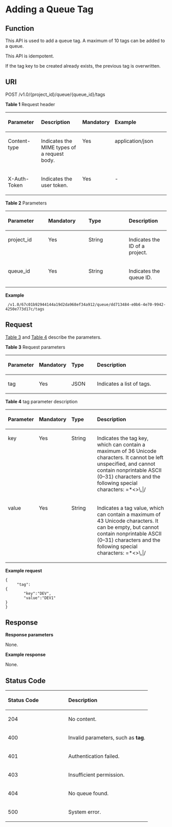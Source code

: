 # Adding a Queue Tag<a name="EN-US_TOPIC_0128036882"></a>

## Function<a name="section327013445218"></a>

This API is used to add a queue tag. A maximum of 10 tags can be added to a queue.

This API is idempotent.

If the tag key to be created already exists, the previous tag is overwritten.

## URI<a name="section427515441826"></a>

POST /v1.0/\{project\_id\}/queue/\{queue\_id\}/tags

**Table  1**  Request header

<a name="table142831244224"></a>
<table><thead align="left"><tr id="row115984441224"><th class="cellrowborder" valign="top" width="20.62%" id="mcps1.2.5.1.1"><p id="p1359824420217"><a name="p1359824420217"></a><a name="p1359824420217"></a>Parameter</p>
</th>
<th class="cellrowborder" valign="top" width="25.77%" id="mcps1.2.5.1.2"><p id="p15600104415220"><a name="p15600104415220"></a><a name="p15600104415220"></a>Description</p>
</th>
<th class="cellrowborder" valign="top" width="19.59%" id="mcps1.2.5.1.3"><p id="p156001448211"><a name="p156001448211"></a><a name="p156001448211"></a>Mandatory</p>
</th>
<th class="cellrowborder" valign="top" width="34.02%" id="mcps1.2.5.1.4"><p id="p1960084410214"><a name="p1960084410214"></a><a name="p1960084410214"></a>Example</p>
</th>
</tr>
</thead>
<tbody><tr id="row12600644821"><td class="cellrowborder" valign="top" width="20.62%" headers="mcps1.2.5.1.1 "><p id="p206001444626"><a name="p206001444626"></a><a name="p206001444626"></a>Content-type</p>
</td>
<td class="cellrowborder" valign="top" width="25.77%" headers="mcps1.2.5.1.2 "><p id="p15600164417211"><a name="p15600164417211"></a><a name="p15600164417211"></a>Indicates the MIME types of a request body.</p>
</td>
<td class="cellrowborder" valign="top" width="19.59%" headers="mcps1.2.5.1.3 "><p id="p18600544528"><a name="p18600544528"></a><a name="p18600544528"></a>Yes</p>
</td>
<td class="cellrowborder" valign="top" width="34.02%" headers="mcps1.2.5.1.4 "><p id="p1360016445211"><a name="p1360016445211"></a><a name="p1360016445211"></a>application/json</p>
</td>
</tr>
<tr id="row19600184419215"><td class="cellrowborder" valign="top" width="20.62%" headers="mcps1.2.5.1.1 "><p id="p56004441326"><a name="p56004441326"></a><a name="p56004441326"></a>X-Auth-Token</p>
</td>
<td class="cellrowborder" valign="top" width="25.77%" headers="mcps1.2.5.1.2 "><p id="p460014442025"><a name="p460014442025"></a><a name="p460014442025"></a>Indicates the user token.</p>
</td>
<td class="cellrowborder" valign="top" width="19.59%" headers="mcps1.2.5.1.3 "><p id="p1160014414211"><a name="p1160014414211"></a><a name="p1160014414211"></a>Yes</p>
</td>
<td class="cellrowborder" valign="top" width="34.02%" headers="mcps1.2.5.1.4 "><p id="p66003441218"><a name="p66003441218"></a><a name="p66003441218"></a>-</p>
</td>
</tr>
</tbody>
</table>

**Table  2**  Parameters

<a name="table133021944127"></a>
<table><thead align="left"><tr id="row46004449215"><th class="cellrowborder" valign="top" width="25%" id="mcps1.2.5.1.1"><p id="p5600144921"><a name="p5600144921"></a><a name="p5600144921"></a>Parameter</p>
</th>
<th class="cellrowborder" valign="top" width="25%" id="mcps1.2.5.1.2"><p id="p196006448220"><a name="p196006448220"></a><a name="p196006448220"></a>Mandatory</p>
</th>
<th class="cellrowborder" valign="top" width="25%" id="mcps1.2.5.1.3"><p id="p146001744224"><a name="p146001744224"></a><a name="p146001744224"></a>Type</p>
</th>
<th class="cellrowborder" valign="top" width="25%" id="mcps1.2.5.1.4"><p id="p16600144414211"><a name="p16600144414211"></a><a name="p16600144414211"></a>Description</p>
</th>
</tr>
</thead>
<tbody><tr id="row36020326116"><td class="cellrowborder" valign="top" width="25%" headers="mcps1.2.5.1.1 "><p id="p2060273214111"><a name="p2060273214111"></a><a name="p2060273214111"></a>project_id</p>
</td>
<td class="cellrowborder" valign="top" width="25%" headers="mcps1.2.5.1.2 "><p id="p80124841117"><a name="p80124841117"></a><a name="p80124841117"></a>Yes</p>
</td>
<td class="cellrowborder" valign="top" width="25%" headers="mcps1.2.5.1.3 "><p id="p4311481117"><a name="p4311481117"></a><a name="p4311481117"></a>String</p>
</td>
<td class="cellrowborder" valign="top" width="25%" headers="mcps1.2.5.1.4 "><p id="p1560303261110"><a name="p1560303261110"></a><a name="p1560303261110"></a>Indicates the ID of a project.</p>
</td>
</tr>
<tr id="row14601344027"><td class="cellrowborder" valign="top" width="25%" headers="mcps1.2.5.1.1 "><p id="p156011844127"><a name="p156011844127"></a><a name="p156011844127"></a>queue_id</p>
</td>
<td class="cellrowborder" valign="top" width="25%" headers="mcps1.2.5.1.2 "><p id="p166015446210"><a name="p166015446210"></a><a name="p166015446210"></a>Yes</p>
</td>
<td class="cellrowborder" valign="top" width="25%" headers="mcps1.2.5.1.3 "><p id="p126011244426"><a name="p126011244426"></a><a name="p126011244426"></a>String</p>
</td>
<td class="cellrowborder" valign="top" width="25%" headers="mcps1.2.5.1.4 "><p id="p1760114449218"><a name="p1760114449218"></a><a name="p1760114449218"></a>Indicates the queue ID.</p>
</td>
</tr>
</tbody>
</table>

**Example**

```
 /v1.0/67c01b92944144a19d2da968ef34a912/queue/dd713484-e0b6-4e70-9942-4250e773d17c/tags
```

## Request<a name="section83272448218"></a>

[Table 3](#table3333134418220)  and  [Table 4](#table19345844328)  describe the parameters.

**Table  3**  Request parameters

<a name="table3333134418220"></a>
<table><thead align="left"><tr id="row260254410215"><th class="cellrowborder" valign="top" width="17%" id="mcps1.2.5.1.1"><p id="p1602204412212"><a name="p1602204412212"></a><a name="p1602204412212"></a>Parameter</p>
</th>
<th class="cellrowborder" valign="top" width="15%" id="mcps1.2.5.1.2"><p id="p1360218441210"><a name="p1360218441210"></a><a name="p1360218441210"></a>Mandatory</p>
</th>
<th class="cellrowborder" valign="top" width="17%" id="mcps1.2.5.1.3"><p id="p176021644427"><a name="p176021644427"></a><a name="p176021644427"></a>Type</p>
</th>
<th class="cellrowborder" valign="top" width="51%" id="mcps1.2.5.1.4"><p id="p560213441326"><a name="p560213441326"></a><a name="p560213441326"></a>Description</p>
</th>
</tr>
</thead>
<tbody><tr id="row16022444211"><td class="cellrowborder" valign="top" width="17%" headers="mcps1.2.5.1.1 "><p id="p76023443217"><a name="p76023443217"></a><a name="p76023443217"></a>tag</p>
</td>
<td class="cellrowborder" valign="top" width="15%" headers="mcps1.2.5.1.2 "><p id="p5602114410213"><a name="p5602114410213"></a><a name="p5602114410213"></a>Yes</p>
</td>
<td class="cellrowborder" valign="top" width="17%" headers="mcps1.2.5.1.3 "><p id="p146026441022"><a name="p146026441022"></a><a name="p146026441022"></a>JSON</p>
</td>
<td class="cellrowborder" valign="top" width="51%" headers="mcps1.2.5.1.4 "><p id="p11602744029"><a name="p11602744029"></a><a name="p11602744029"></a>Indicates a list of tags.</p>
</td>
</tr>
</tbody>
</table>

**Table  4**  tag parameter description

<a name="table19345844328"></a>
<table><thead align="left"><tr id="row460204413215"><th class="cellrowborder" valign="top" width="18%" id="mcps1.2.5.1.1"><p id="p1160294418211"><a name="p1160294418211"></a><a name="p1160294418211"></a>Parameter</p>
</th>
<th class="cellrowborder" valign="top" width="14.000000000000002%" id="mcps1.2.5.1.2"><p id="p1160274413219"><a name="p1160274413219"></a><a name="p1160274413219"></a>Mandatory</p>
</th>
<th class="cellrowborder" valign="top" width="17%" id="mcps1.2.5.1.3"><p id="p166021544726"><a name="p166021544726"></a><a name="p166021544726"></a>Type</p>
</th>
<th class="cellrowborder" valign="top" width="51%" id="mcps1.2.5.1.4"><p id="p136028441926"><a name="p136028441926"></a><a name="p136028441926"></a>Description</p>
</th>
</tr>
</thead>
<tbody><tr id="row17603154411219"><td class="cellrowborder" valign="top" width="18%" headers="mcps1.2.5.1.1 "><p id="p56031244727"><a name="p56031244727"></a><a name="p56031244727"></a>key</p>
</td>
<td class="cellrowborder" valign="top" width="14.000000000000002%" headers="mcps1.2.5.1.2 "><p id="p56031344727"><a name="p56031344727"></a><a name="p56031344727"></a>Yes</p>
</td>
<td class="cellrowborder" valign="top" width="17%" headers="mcps1.2.5.1.3 "><p id="p860314444217"><a name="p860314444217"></a><a name="p860314444217"></a>String</p>
</td>
<td class="cellrowborder" valign="top" width="51%" headers="mcps1.2.5.1.4 "><p id="p3603944528"><a name="p3603944528"></a><a name="p3603944528"></a>Indicates the tag key, which can contain a maximum of 36 Unicode characters. It cannot be left unspecified, and cannot contain nonprintable ASCII (0–31) characters and the following special characters: =*&lt;&gt;\,|/</p>
</td>
</tr>
<tr id="row1360318441520"><td class="cellrowborder" valign="top" width="18%" headers="mcps1.2.5.1.1 "><p id="p260334410213"><a name="p260334410213"></a><a name="p260334410213"></a>value</p>
</td>
<td class="cellrowborder" valign="top" width="14.000000000000002%" headers="mcps1.2.5.1.2 "><p id="p660315441522"><a name="p660315441522"></a><a name="p660315441522"></a>Yes</p>
</td>
<td class="cellrowborder" valign="top" width="17%" headers="mcps1.2.5.1.3 "><p id="p1160319445216"><a name="p1160319445216"></a><a name="p1160319445216"></a>String</p>
</td>
<td class="cellrowborder" valign="top" width="51%" headers="mcps1.2.5.1.4 "><p id="p18603194410214"><a name="p18603194410214"></a><a name="p18603194410214"></a>Indicates a tag value, which can contain a maximum of 43 Unicode characters. It can be empty, but cannot contain nonprintable ASCII (0–31) characters and the following special characters: =*&lt;&gt;\,|/</p>
</td>
</tr>
</tbody>
</table>

**Example request**

```
{
     "tag":
{
        "key":"DEV",
        "value":"DEV1"
}
}
```

## Response<a name="section49332166"></a>

**Response parameters**

None.

**Example response**

None.

## Status Code<a name="section1539594410210"></a>

<a name="table134025441323"></a>
<table><thead align="left"><tr id="row116051744522"><th class="cellrowborder" valign="top" width="42.42%" id="mcps1.1.3.1.1"><p id="p960594414220"><a name="p960594414220"></a><a name="p960594414220"></a>Status Code</p>
</th>
<th class="cellrowborder" valign="top" width="57.58%" id="mcps1.1.3.1.2"><p id="p56051443216"><a name="p56051443216"></a><a name="p56051443216"></a>Description</p>
</th>
</tr>
</thead>
<tbody><tr id="row14472121692914"><td class="cellrowborder" valign="top" width="42.42%" headers="mcps1.1.3.1.1 "><p id="p5829131016359"><a name="p5829131016359"></a><a name="p5829131016359"></a>204</p>
</td>
<td class="cellrowborder" valign="top" width="57.58%" headers="mcps1.1.3.1.2 "><p id="p11829161019356"><a name="p11829161019356"></a><a name="p11829161019356"></a>No content.</p>
</td>
</tr>
<tr id="row4605944125"><td class="cellrowborder" valign="top" width="42.42%" headers="mcps1.1.3.1.1 "><p id="p1260517445220"><a name="p1260517445220"></a><a name="p1260517445220"></a>400</p>
</td>
<td class="cellrowborder" valign="top" width="57.58%" headers="mcps1.1.3.1.2 "><p id="p1060513441324"><a name="p1060513441324"></a><a name="p1060513441324"></a>Invalid parameters, such as <strong id="b1243515401387"><a name="b1243515401387"></a><a name="b1243515401387"></a>tag</strong>.</p>
</td>
</tr>
<tr id="row10605194414214"><td class="cellrowborder" valign="top" width="42.42%" headers="mcps1.1.3.1.1 "><p id="p26054444217"><a name="p26054444217"></a><a name="p26054444217"></a>401</p>
</td>
<td class="cellrowborder" valign="top" width="57.58%" headers="mcps1.1.3.1.2 "><p id="p66055443219"><a name="p66055443219"></a><a name="p66055443219"></a>Authentication failed.</p>
</td>
</tr>
<tr id="row196057441624"><td class="cellrowborder" valign="top" width="42.42%" headers="mcps1.1.3.1.1 "><p id="p1260574413213"><a name="p1260574413213"></a><a name="p1260574413213"></a>403</p>
</td>
<td class="cellrowborder" valign="top" width="57.58%" headers="mcps1.1.3.1.2 "><p id="p126051644629"><a name="p126051644629"></a><a name="p126051644629"></a>Insufficient permission.</p>
</td>
</tr>
<tr id="row176051944624"><td class="cellrowborder" valign="top" width="42.42%" headers="mcps1.1.3.1.1 "><p id="p56057441020"><a name="p56057441020"></a><a name="p56057441020"></a>404</p>
</td>
<td class="cellrowborder" valign="top" width="57.58%" headers="mcps1.1.3.1.2 "><p id="p1060519445219"><a name="p1060519445219"></a><a name="p1060519445219"></a>No queue found.</p>
</td>
</tr>
<tr id="row460544416211"><td class="cellrowborder" valign="top" width="42.42%" headers="mcps1.1.3.1.1 "><p id="p126056441427"><a name="p126056441427"></a><a name="p126056441427"></a>500</p>
</td>
<td class="cellrowborder" valign="top" width="57.58%" headers="mcps1.1.3.1.2 "><p id="p1760514441623"><a name="p1760514441623"></a><a name="p1760514441623"></a>System error.</p>
</td>
</tr>
</tbody>
</table>


